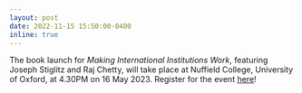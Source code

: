 ```yaml
---
layout: post
date: 2022-11-15 15:50:00-0400
inline: true
---
```


The book launch for _Making International Institutions Work_, featuring Joseph Stiglitz and Raj Chetty, will take place at Nuffield College, University of Oxford, at 4.30PM on 16 May 2023. Register for the event [here](https://www.eventbrite.com/e/book-launch-making-international-institutions-work-tickets-625248253357)!
